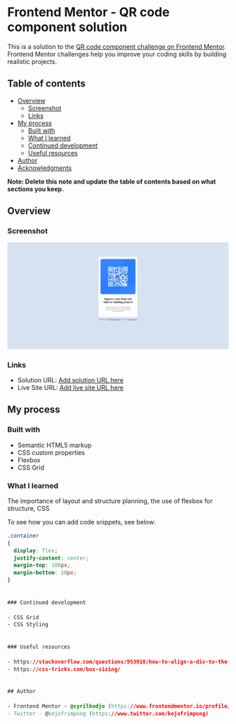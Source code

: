 # Frontend Mentor - QR code component solution

This is a solution to the [QR code component challenge on Frontend Mentor](https://www.frontendmentor.io/challenges/qr-code-component-iux_sIO_H). Frontend Mentor challenges help you improve your coding skills by building realistic projects. 

## Table of contents

- [Overview](#overview)
  - [Screenshot](#screenshot)
  - [Links](#links)
- [My process](#my-process)
  - [Built with](#built-with)
  - [What I learned](#what-i-learned)
  - [Continued development](#continued-development)
  - [Useful resources](#useful-resources)
- [Author](#author)
- [Acknowledgments](#acknowledgments)

**Note: Delete this note and update the table of contents based on what sections you keep.**

## Overview

### Screenshot

![](./screenshot.jpg)


### Links

- Solution URL: [Add solution URL here](https://your-solution-url.com)
- Live Site URL: [Add live site URL here](https://your-live-site-url.com)

## My process

### Built with

- Semantic HTML5 markup
- CSS custom properties
- Flexbox
- CSS Grid


### What I learned

The importance of layout and structure planning, the use of flexbox for structure, CSS

To see how you can add code snippets, see below:


```css - this snippet was the game changer!
.container
{
  display: flex;
  justify-content: center;
  margin-top: 100px;
  margin-bottom: 10px;
}


### Continued development

- CSS Grid
- CSS Styling 


### Useful resources

- https://stackoverflow.com/questions/953918/how-to-align-a-div-to-the-middle-horizontally-width-of-the-page 
- https://css-tricks.com/box-sizing/


## Author

- Frontend Mentor - @cyrilkodjo (https://www.frontendmentor.io/profile/cyrilkodjo)
- Twitter - @kojofrimpong (https://www.twitter.com/kojofrimpong)


